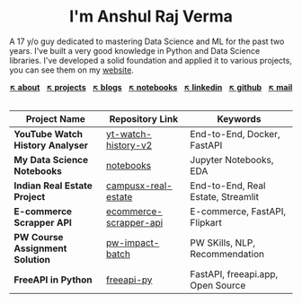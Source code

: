 <h1 align="center" style="font-weight: bold;">I'm Anshul Raj Verma</h1>

A 17 y/o guy dedicated to mastering Data Science and ML for the past two years. I've built a very good knowledge in
Python and Data Science libraries. I've developed a solid foundation and applied it to various projects, you can see
them on my [website][projects].

<p align="center">
<a href="https://arv-anshul.github.io/about"><strong>↖ about</strong></a> &nbsp;
<a href="https://arv-anshul.github.io/project"><strong>↖ projects</strong></a> &nbsp;
<a href="https://arv-anshul.github.io/blog"><strong>↖ blogs</strong></a> &nbsp;
<a href="https://arv-anshul.github.io/notebooks"><strong>↖ notebooks</strong></a> &nbsp;
<a href="https://linkedin.com/in/arv-anshul"><strong>↖ linkedin</strong></a> &nbsp;
<a href="https://github.com/arv-anshul"><strong>↖ github</strong></a> &nbsp;
<a href="mailto:arv.anshul.1864@gmail.com"><strong>↖ mail</strong></a> &nbsp;
</p>

| Project Name                       | Repository Link          | Keywords                           |
| ---------------------------------- | ------------------------ | ---------------------------------- |
| **YouTube Watch History Analyser** | [yt-watch-history-v2]    | End-to-End, Docker, FastAPI        |
| **My Data Science Notebooks**      | [notebooks]              | Jupyter Notebooks, EDA             |
| **Indian Real Estate Project**     | [campusx-real-estate]    | End-to-End, Real Estate, Streamlit |
| **E-commerce Scrapper API**        | [ecommerce-scrapper-api] | E-commerce, FastAPI, Flipkart      |
| **PW Course Assignment Solution**  | [pw-impact-batch]        | PW SKills, NLP, Recommendation     |
| **FreeAPI in Python**              | [freeapi-py]             | FastAPI, freeapi.app, Open Source  |

[campusx-real-estate]: https://github.com/arv-anshul/campusx-real-estate
[ecommerce-scrapper-api]: https://github.com/arv-anshul/ecommerce-scrapper-api
[freeapi-py]: https://github.com/arv-anshul/freeapi-py
[notebooks]: https://github.com/arv-anshul/notebooks
[projects]: https://arv-anshul.github.io/project "My Projects Details"
[pw-impact-batch]: https://github.com/arv-anshul/pw-impact-batch
[yt-watch-history-v2]: https://github.com/arv-anshul/yt-watch-history-v2
